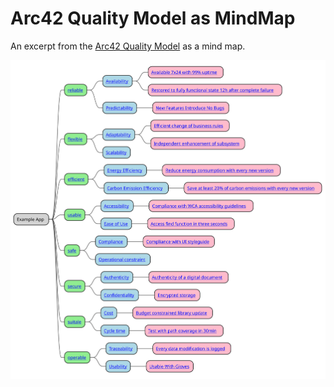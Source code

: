 # Arc42 Quality Model as MindMap

An excerpt from the [Arc42 Quality Model](https://quality.arc42.org/) as a mind map.

![Arc42 Quality Model](./arc42_quality_model.svg)

